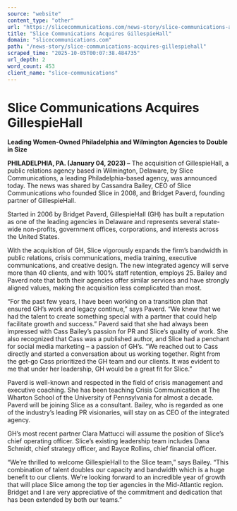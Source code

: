 ```yaml
---
source: "website"
content_type: "other"
url: "https://slicecommunications.com/news-story/slice-communications-acquires-gillespiehall"
title: "Slice Communications Acquires GillespieHall"
domain: "slicecommunications.com"
path: "/news-story/slice-communications-acquires-gillespiehall"
scraped_time: "2025-10-05T00:07:38.484735"
url_depth: 2
word_count: 453
client_name: "slice-communications"
---
```


# Slice Communications Acquires GillespieHall

**Leading Women-Owned Philadelphia and Wilmington Agencies to Double in Size**

**PHILADELPHIA, PA. (January 04, 2023) –** The acquisition of GillespieHall, a public relations agency based in Wilmington, Delaware, by Slice Communications, a leading Philadelphia-based agency, was announced today. The news was shared by Cassandra Bailey, CEO of Slice Communications who founded Slice in 2008, and Bridget Paverd, founding partner of GillespieHall.

Started in 2006 by Bridget Paverd, GillespieHall (GH) has built a reputation as one of the leading agencies in Delaware and represents several state-wide non-profits, government offices, corporations, and interests across the United States.

With the acquisition of GH, Slice vigorously expands the firm’s bandwidth in public relations, crisis communications, media training, executive communications, and creative design. The new integrated agency will serve more than 40 clients, and with 100% staff retention, employs 25. Bailey and Paverd note that both their agencies offer similar services and have strongly aligned values, making the acquisition less complicated than most.

“For the past few years, I have been working on a transition plan that ensured GH’s work and legacy continue,” says Paverd. “We knew that we had the talent to create something special with a partner that could help facilitate growth and success.” Paverd said that she had always been impressed with Cass Bailey’s passion for PR and Slice’s quality of work. She also recognized that Cass was a published author, and Slice had a penchant for social media marketing – a passion of GH’s. “We reached out to Cass directly and started a conversation about us working together. Right from the get-go Cass prioritized the GH team and our clients. It was evident to me that under her leadership, GH would be a great fit for Slice.”

Paverd is well-known and respected in the field of crisis management and executive coaching. She has been teaching Crisis Communication at The Wharton School of the University of Pennsylvania for almost a decade. Paverd will be joining Slice as a consultant. Bailey, who is regarded as one of the industry’s leading PR visionaries, will stay on as CEO of the integrated agency.

GH’s most recent partner Clara Mattucci will assume the position of Slice’s chief operating officer. Slice’s existing leadership team includes Dana Schmidt, chief strategy officer, and Rayce Rollins, chief financial officer.

“We’re thrilled to welcome GillespieHall to the Slice team,” says Bailey. “This combination of talent doubles our capacity and bandwidth which is a huge benefit to our clients. We’re looking forward to an incredible year of growth that will place Slice among the top tier agencies in the Mid-Atlantic region. Bridget and I are very appreciative of the commitment and dedication that has been extended by both our teams.”